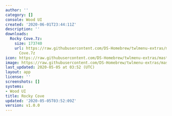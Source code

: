 ```yaml
---
author: ''
category: []
console: Wood UI
created: '2020-06-01T23:44:11Z'
description: ''
downloads:
  Rocky Cove.7z:
    size: 173740
    url: https://raw.githubusercontent.com/DS-Homebrew/twlmenu-extras/master/_nds/TWiLightMenu/akmenu/themes/Rocky
      Cove.7z
icon: https://raw.githubusercontent.com/DS-Homebrew/twlmenu-extras/master/unistore/icons/ak.png
image: https://raw.githubusercontent.com/DS-Homebrew/twlmenu-extras/master/unistore/icons/ak.png
last_updated: 2020-05-05 at 03:52 (UTC)
layout: app
license: ''
screenshots: []
systems:
- Wood UI
title: Rocky Cove
updated: '2020-05-05T03:52:09Z'
version: v1.0.0
---
```

